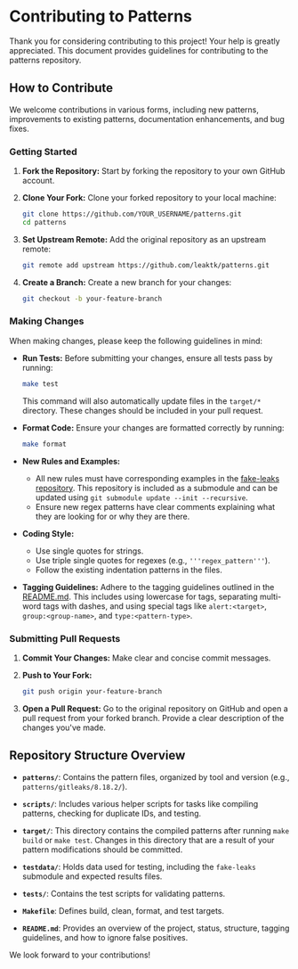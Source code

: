 # Contributing to Patterns

Thank you for considering contributing to this project\! Your help is greatly
appreciated. This document provides guidelines for contributing to the patterns
repository.

## How to Contribute

We welcome contributions in various forms, including new patterns, improvements
to existing patterns, documentation enhancements, and bug fixes.

### Getting Started

1. **Fork the Repository:** Start by forking the repository to your own GitHub
   account.

2. **Clone Your Fork:** Clone your forked repository to your local machine:
   ``` bash
   git clone https://github.com/YOUR_USERNAME/patterns.git
   cd patterns
   ```

3. **Set Upstream Remote:** Add the original repository as an upstream remote:
   ``` bash
   git remote add upstream https://github.com/leaktk/patterns.git
   ```

4. **Create a Branch:** Create a new branch for your changes:
   ``` bash
   git checkout -b your-feature-branch
   ```

### Making Changes

When making changes, please keep the following guidelines in mind:

- **Run Tests:** Before submitting your changes, ensure all tests pass by
  running:
  ``` bash
  make test
  ```
  This command will also automatically update files in the `target/*` directory.
  These changes should be included in your pull request.

- **Format Code:** Ensure your changes are formatted correctly by running:
  ``` bash
  make format
  ```

- **New Rules and Examples:**
  - All new rules must have corresponding examples in the
    [fake-leaks repository](https://github.com/leaktk/fake-leaks). This
    repository is included as a submodule and can be updated using
    `git submodule update --init --recursive`.
  - Ensure new regex patterns have clear comments explaining what they are
    looking for or why they are there.

- **Coding Style:**
  - Use single quotes for strings.
  - Use triple single quotes for regexes (e.g., `'''regex_pattern'''`).
  - Follow the existing indentation patterns in the files.

- **Tagging Guidelines:** Adhere to the tagging guidelines outlined in the
  [README.md](./README.md).
  This includes using lowercase for tags, separating multi-word tags with
  dashes, and using special tags like `alert:<target>`, `group:<group-name>`,
  and `type:<pattern-type>`.

### Submitting Pull Requests

1.  **Commit Your Changes:** Make clear and concise commit messages.

2.  **Push to Your Fork:**
    ``` bash
    git push origin your-feature-branch
    ```

3.  **Open a Pull Request:** Go to the original repository on GitHub and open a
    pull request from your forked branch. Provide a clear description of the
    changes you've made.

## Repository Structure Overview

- **`patterns/`**: Contains the pattern files, organized by tool and version
  (e.g., `patterns/gitleaks/8.18.2/`).

- **`scripts/`**: Includes various helper scripts for tasks like compiling
  patterns, checking for duplicate IDs, and testing.

- **`target/`**: This directory contains the compiled patterns after running
  `make build` or `make test`. Changes in this directory that are a result of
  your pattern modifications should be committed.

- **`testdata/`**: Holds data used for testing, including the `fake-leaks`
  submodule and expected results files.

- **`tests/`**: Contains the test scripts for validating patterns.

- **`Makefile`**: Defines build, clean, format, and test targets.

- **`README.md`**: Provides an overview of the project, status, structure,
  tagging guidelines, and how to ignore false positives.

We look forward to your contributions!
